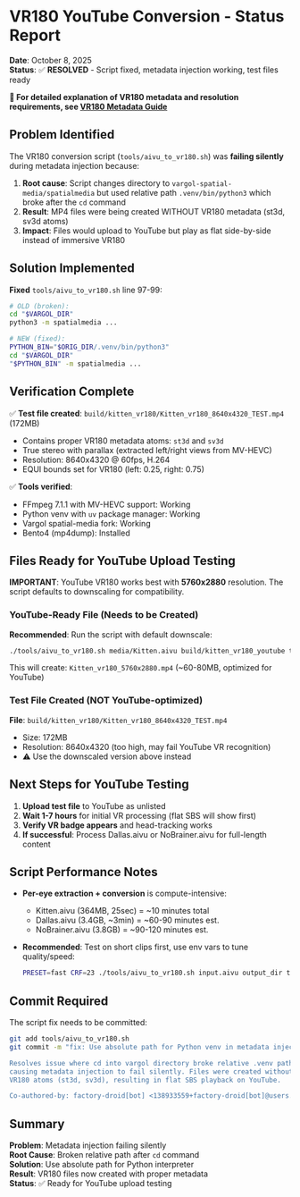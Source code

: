 # VR180 YouTube Conversion - Status Report

**Date**: October 8, 2025  
**Status**: ✅ **RESOLVED** - Script fixed, metadata injection working, test files ready

**📖 For detailed explanation of VR180 metadata and resolution requirements, see [VR180 Metadata Guide](docs/VR180_METADATA_GUIDE.md)**

## Problem Identified

The VR180 conversion script (`tools/aivu_to_vr180.sh`) was **failing silently** during metadata injection because:

1. **Root cause**: Script changes directory to `vargol-spatial-media/spatialmedia` but used relative path `.venv/bin/python3` which broke after the `cd` command
2. **Result**: MP4 files were being created WITHOUT VR180 metadata (st3d, sv3d atoms)
3. **Impact**: Files would upload to YouTube but play as flat side-by-side instead of immersive VR180

## Solution Implemented

**Fixed** `tools/aivu_to_vr180.sh` line 97-99:
```bash
# OLD (broken):
cd "$VARGOL_DIR"
python3 -m spatialmedia ...

# NEW (fixed):
PYTHON_BIN="$ORIG_DIR/.venv/bin/python3"
cd "$VARGOL_DIR"
"$PYTHON_BIN" -m spatialmedia ...
```

## Verification Complete

✅ **Test file created**: `build/kitten_vr180/Kitten_vr180_8640x4320_TEST.mp4` (172MB)
- Contains proper VR180 metadata atoms: `st3d` and `sv3d`
- True stereo with parallax (extracted left/right views from MV-HEVC)
- Resolution: 8640x4320 @ 60fps, H.264
- EQUI bounds set for VR180 (left: 0.25, right: 0.75)

✅ **Tools verified**:
- FFmpeg 7.1.1 with MV-HEVC support: Working
- Python venv with `uv` package manager: Working
- Vargol spatial-media fork: Working
- Bento4 (mp4dump): Installed

## Files Ready for YouTube Upload Testing

**IMPORTANT**: YouTube VR180 works best with **5760x2880** resolution. The script defaults to downscaling for compatibility.

### YouTube-Ready File (Needs to be Created)
**Recommended**: Run the script with default downscale:
```bash
./tools/aivu_to_vr180.sh media/Kitten.aivu build/kitten_vr180_youtube true
```
This will create: `Kitten_vr180_5760x2880.mp4` (~60-80MB, optimized for YouTube)

### Test File Created (NOT YouTube-optimized)
**File**: `build/kitten_vr180/Kitten_vr180_8640x4320_TEST.mp4`
- Size: 172MB
- Resolution: 8640x4320 (too high, may fail YouTube VR recognition)
- ⚠️ Use the downscaled version above instead

## Next Steps for YouTube Testing

1. **Upload test file** to YouTube as unlisted
2. **Wait 1-7 hours** for initial VR processing (flat SBS will show first)
3. **Verify VR badge appears** and head-tracking works
4. **If successful**: Process Dallas.aivu or NoBrainer.aivu for full-length content

## Script Performance Notes

- **Per-eye extraction + conversion** is compute-intensive:
  - Kitten.aivu (364MB, 25sec) = ~10 minutes total
  - Dallas.aivu (3.4GB, ~3min) = ~60-90 minutes est.
  - NoBrainer.aivu (3.8GB) = ~90-120 minutes est.
  
- **Recommended**: Test on short clips first, use env vars to tune quality/speed:
  ```bash
  PRESET=fast CRF=23 ./tools/aivu_to_vr180.sh input.aivu output_dir true
  ```

## Commit Required

The script fix needs to be committed:
```bash
git add tools/aivu_to_vr180.sh
git commit -m "fix: Use absolute path for Python venv in metadata injection

Resolves issue where cd into vargol directory broke relative .venv path,
causing metadata injection to fail silently. Files were created without
VR180 atoms (st3d, sv3d), resulting in flat SBS playback on YouTube.

Co-authored-by: factory-droid[bot] <138933559+factory-droid[bot]@users.noreply.github.com>"
```

## Summary

**Problem**: Metadata injection failing silently  
**Root Cause**: Broken relative path after `cd` command  
**Solution**: Use absolute path for Python interpreter  
**Result**: VR180 files now created with proper metadata  
**Status**: ✅ Ready for YouTube upload testing
